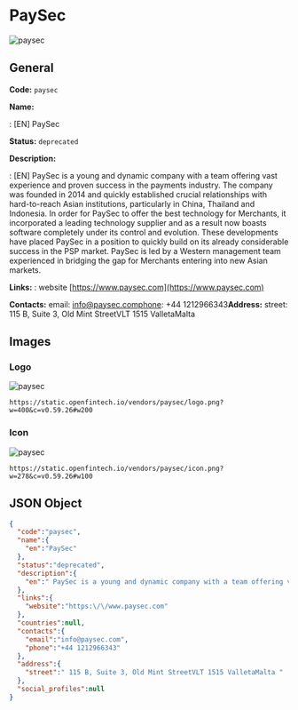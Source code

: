 
# PaySec 
![paysec](https://static.openfintech.io/vendors/paysec/logo.png?w=400&c=v0.59.26#w200)  

## General 
 
**Code:** `paysec` 
 
**Name:** 
 
:	[EN] PaySec 
 
**Status:** `deprecated` 
 
**Description:** 
 
: [EN]  PaySec is a young and dynamic company with a team offering vast experience and proven success in the payments industry. The company was founded in 2014 and quickly established crucial relationships with hard-to-reach Asian institutions, particularly in China, Thailand and Indonesia. In order for PaySec to offer the best technology for Merchants, it incorporated a leading technology supplier and as a result now boasts software completely under its control and evolution. These developments have placed PaySec in a position to quickly build on its already considerable success in the PSP market. PaySec is led by a Western management team experienced in bridging the gap for Merchants entering into new Asian markets.  
 
**Links:** 
: website [https://www.paysec.com](https://www.paysec.com) 
 
**Contacts:** 
email: info@paysec.comphone: +44 1212966343**Address:** 
street:  115 B, Suite 3, Old Mint StreetVLT 1515 ValletaMalta  

## Images 

### Logo 
 
![paysec](https://static.openfintech.io/vendors/paysec/logo.png?w=400&c=v0.59.26#w200)  

```
https://static.openfintech.io/vendors/paysec/logo.png?w=400&c=v0.59.26#w200
```  

### Icon 
 
![paysec](https://static.openfintech.io/vendors/paysec/icon.png?w=278&c=v0.59.26#w100)  

```
https://static.openfintech.io/vendors/paysec/icon.png?w=278&c=v0.59.26#w100
```  

## JSON Object 

```json
{
  "code":"paysec",
  "name":{
    "en":"PaySec"
  },
  "status":"deprecated",
  "description":{
    "en":" PaySec is a young and dynamic company with a team offering vast experience and proven success in the payments industry. The company was founded in 2014 and quickly established crucial relationships with hard-to-reach Asian institutions, particularly in China, Thailand and Indonesia. In order for PaySec to offer the best technology for Merchants, it incorporated a leading technology supplier and as a result now boasts software completely under its control and evolution. These developments have placed PaySec in a position to quickly build on its already considerable success in the PSP market. PaySec is led by a Western management team experienced in bridging the gap for Merchants entering into new Asian markets. "
  },
  "links":{
    "website":"https:\/\/www.paysec.com"
  },
  "countries":null,
  "contacts":{
    "email":"info@paysec.com",
    "phone":"+44 1212966343"
  },
  "address":{
    "street":" 115 B, Suite 3, Old Mint StreetVLT 1515 ValletaMalta "
  },
  "social_profiles":null
}
```  
